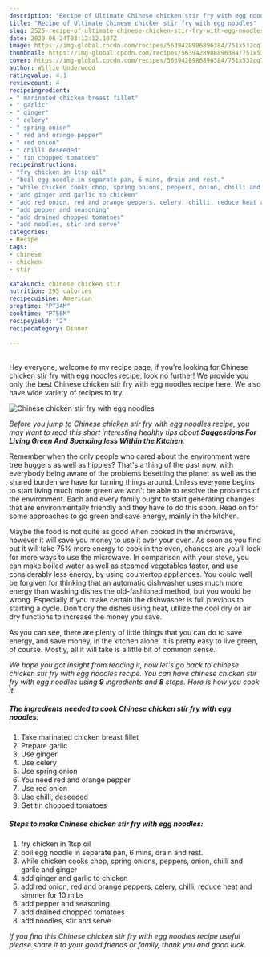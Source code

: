 ```yaml
---
description: "Recipe of Ultimate Chinese chicken stir fry with egg noodles"
title: "Recipe of Ultimate Chinese chicken stir fry with egg noodles"
slug: 2525-recipe-of-ultimate-chinese-chicken-stir-fry-with-egg-noodles
date: 2020-06-24T03:12:12.107Z
image: https://img-global.cpcdn.com/recipes/5639428986896384/751x532cq70/chinese-chicken-stir-fry-with-egg-noodles-recipe-main-photo.jpg
thumbnail: https://img-global.cpcdn.com/recipes/5639428986896384/751x532cq70/chinese-chicken-stir-fry-with-egg-noodles-recipe-main-photo.jpg
cover: https://img-global.cpcdn.com/recipes/5639428986896384/751x532cq70/chinese-chicken-stir-fry-with-egg-noodles-recipe-main-photo.jpg
author: Willie Underwood
ratingvalue: 4.1
reviewcount: 4
recipeingredient:
- " marinated chicken breast fillet"
- " garlic"
- " ginger"
- " celery"
- " spring onion"
- " red and orange pepper"
- " red onion"
- " chilli deseeded"
- " tin chopped tomatoes"
recipeinstructions:
- "fry chicken in 1tsp oil"
- "boil egg noodle in separate pan, 6 mins, drain and rest."
- "while chicken cooks chop, spring onions, peppers, onion, chilli and garlic and ginger"
- "add ginger and garlic to chicken"
- "add red onion, red and orange peppers, celery, chilli, reduce heat and simmer for 10 mibs"
- "add pepper and seasoning"
- "add drained chopped tomatoes"
- "add noodles, stir and serve"
categories:
- Recipe
tags:
- chinese
- chicken
- stir

katakunci: chinese chicken stir 
nutrition: 295 calories
recipecuisine: American
preptime: "PT34M"
cooktime: "PT56M"
recipeyield: "2"
recipecategory: Dinner

---
```

<br>
Hey everyone, welcome to my recipe page, if you're looking for Chinese chicken stir fry with egg noodles recipe, look no further! We provide you only the best Chinese chicken stir fry with egg noodles recipe here. We also have wide variety of recipes to try.
<br>


![Chinese chicken stir fry with egg noodles](https://img-global.cpcdn.com/recipes/5639428986896384/751x532cq70/chinese-chicken-stir-fry-with-egg-noodles-recipe-main-photo.jpg)

<i>Before you jump to Chinese chicken stir fry with egg noodles recipe, you may want to read this short interesting healthy tips about 
<strong>Suggestions For Living Green And Spending less Within the Kitchen</strong>.</i>
</br>

Remember when the only people who cared about the environment were tree huggers as well as hippies? That's a thing of the past now, with everybody being aware of the problems besetting the planet as well as the shared burden we have for turning things around. Unless everyone begins to start living much more green we won't be able to resolve the problems of the environment. Each and every family ought to start generating changes that are environmentally friendly and they have to do this soon. Read on for some approaches to go green and save energy, mainly in the kitchen.

Maybe the food is not quite as good when cooked in the microwave, however it will save you money to use it over your oven. As soon as you find out it will take 75% more energy to cook in the oven, chances are you'll look for more ways to use the microwave. In comparison with your stove, you can make boiled water as well as steamed vegetables faster, and use considerably less energy, by using countertop appliances. You could well be forgiven for thinking that an automatic dishwasher uses much more energy than washing dishes the old-fashioned method, but you would be wrong. Especially if you make certain the dishwasher is full previous to starting a cycle. Don't dry the dishes using heat, utilize the cool dry or air dry functions to increase the money you save.

As you can see, there are plenty of little things that you can do to save energy, and save money, in the kitchen alone. It is pretty easy to live green, of course. Mostly, all it will take is a little bit of common sense.


<i>We hope you got insight from reading it, now let's go back to chinese chicken stir fry with egg noodles recipe. You can have chinese chicken stir fry with egg noodles using <strong>9</strong> ingredients and <strong>8</strong> steps. Here is how you cook it.
</i>

##### The ingredients needed to cook Chinese chicken stir fry with egg noodles:

1. Take  marinated chicken breast fillet
1. Prepare  garlic
1. Use  ginger
1. Use  celery
1. Use  spring onion
1. You need  red and orange pepper
1. Use  red onion
1. Use  chilli, deseeded
1. Get  tin chopped tomatoes


##### Steps to make Chinese chicken stir fry with egg noodles:

1. fry chicken in 1tsp oil
1. boil egg noodle in separate pan, 6 mins, drain and rest.
1. while chicken cooks chop, spring onions, peppers, onion, chilli and garlic and ginger
1. add ginger and garlic to chicken
1. add red onion, red and orange peppers, celery, chilli, reduce heat and simmer for 10 mibs
1. add pepper and seasoning
1. add drained chopped tomatoes
1. add noodles, stir and serve


<i>If you find this Chinese chicken stir fry with egg noodles recipe useful please share it to your good friends or family, thank you and good luck.</i>
